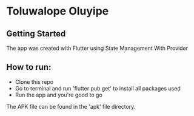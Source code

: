 # Toluwalope Oluyipe 
## Getting Started

The app was created with Flutter using State Management With Provider 

## How to run:
- Clone this repo
- Go to terminal and run 'flutter pub get' to install all packages used
- Run the app and you're good to go

The APK file can be found in the 'apk' file directory.

